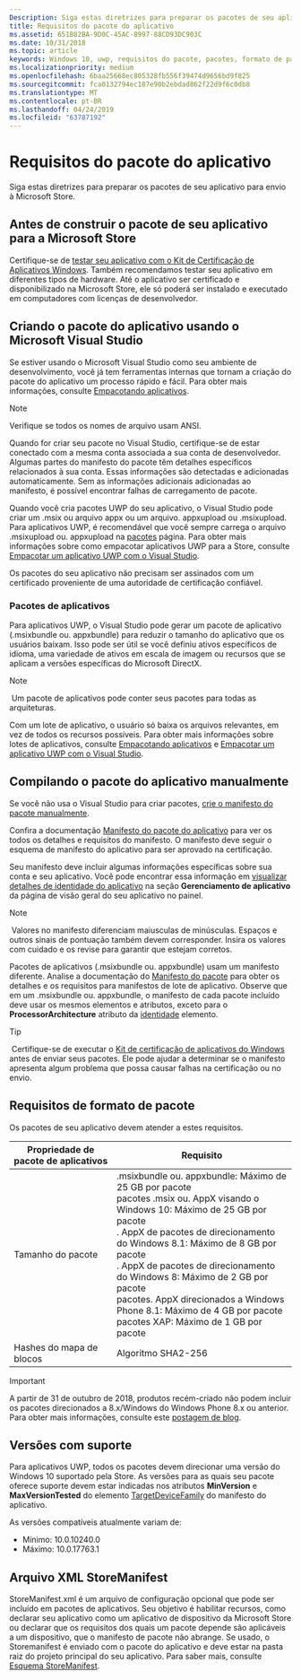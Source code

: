 ```yaml
---
Description: Siga estas diretrizes para preparar os pacotes de seu aplicativo para envio à Microsoft Store.
title: Requisitos do pacote do aplicativo
ms.assetid: 651B82BA-9D0C-45AC-8997-88CD93DC903C
ms.date: 10/31/2018
ms.topic: article
keywords: Windows 10, uwp, requisitos do pacote, pacotes, formato de pacote, versão com suporte, enviar
ms.localizationpriority: medium
ms.openlocfilehash: 6baa25668ec805328fb556f39474d9656bd9f825
ms.sourcegitcommit: fca0132794ec187e90b2ebdad862f22d9f6c0db8
ms.translationtype: MT
ms.contentlocale: pt-BR
ms.lasthandoff: 04/24/2019
ms.locfileid: "63787192"
---
```

# <a name="app-package-requirements"></a>Requisitos do pacote do aplicativo

Siga estas diretrizes para preparar os pacotes de seu aplicativo para envio à Microsoft Store.

## <a name="before-you-build-your-apps-package-for-the-microsoft-store"></a>Antes de construir o pacote de seu aplicativo para a Microsoft Store

Certifique-se de [testar seu aplicativo com o Kit de Certificação de Aplicativos Windows](../debug-test-perf/windows-app-certification-kit.md). Também recomendamos testar seu aplicativo em diferentes tipos de hardware. Até o aplicativo ser certificado e disponibilizado na Microsoft Store, ele só poderá ser instalado e executado em computadores com licenças de desenvolvedor.

## <a name="building-the-app-package-using-microsoft-visual-studio"></a>Criando o pacote do aplicativo usando o Microsoft Visual Studio

Se estiver usando o Microsoft Visual Studio como seu ambiente de desenvolvimento, você já tem ferramentas internas que tornam a criação do pacote do aplicativo um processo rápido e fácil. Para obter mais informações, consulte [Empacotando aplicativos](../packaging/index.md).

> [!NOTE]
> Verifique se todos os nomes de arquivo usam ANSI. 

Quando for criar seu pacote no Visual Studio, certifique-se de estar conectado com a mesma conta associada a sua conta de desenvolvedor. Algumas partes do manifesto do pacote têm detalhes específicos relacionados à sua conta. Essas informações são detectadas e adicionadas automaticamente. Sem as informações adicionais adicionadas ao manifesto, é possível encontrar falhas de carregamento de pacote. 

Quando você cria pacotes UWP do seu aplicativo, o Visual Studio pode criar um .msix ou arquivo appx ou um arquivo. appxupload ou .msixupload. Para aplicativos UWP, é recomendável que você sempre carrega o arquivo .msixupload ou. appxupload na [pacotes](upload-app-packages.md) página. Para obter mais informações sobre como empacotar aplicativos UWP para a Store, consulte [Empacotar um aplicativo UWP com o Visual Studio](../packaging/packaging-uwp-apps.md).

Os pacotes do seu aplicativo não precisam ser assinados com um certificado proveniente de uma autoridade de certificação confiável.


### <a name="app-bundles"></a>Pacotes de aplicativos

Para aplicativos UWP, o Visual Studio pode gerar um pacote de aplicativo (.msixbundle ou. appxbundle) para reduzir o tamanho do aplicativo que os usuários baixam. Isso pode ser útil se você definiu ativos específicos de idioma, uma variedade de ativos em escala de imagem ou recursos que se aplicam a versões específicas do Microsoft DirectX.

> [!NOTE]
> Um pacote de aplicativos pode conter seus pacotes para todas as arquiteturas.

Com um lote de aplicativo, o usuário só baixa os arquivos relevantes, em vez de todos os recursos possíveis. Para obter mais informações sobre lotes de aplicativos, consulte [Empacotando aplicativos](../packaging/index.md) e [Empacotar um aplicativo UWP com o Visual Studio](../packaging/packaging-uwp-apps.md).


## <a name="building-the-app-package-manually"></a>Compilando o pacote do aplicativo manualmente

Se você não usa o Visual Studio para criar pacotes, [crie o manifesto do pacote manualmente](https://docs.microsoft.com/uwp/schemas/appxpackage/how-to-create-a-package-manifest-manually).

Confira a documentação [Manifesto do pacote do aplicativo](https://docs.microsoft.com/uwp/schemas/appxpackage/appx-package-manifest) para ver os todos os detalhes e requisitos do manifesto. O manifesto deve seguir o esquema de manifesto do aplicativo para ser aprovado na certificação.

Seu manifesto deve incluir algumas informações específicas sobre sua conta e seu aplicativo. Você pode encontrar essa informação em [visualizar detalhes de identidade do aplicativo](view-app-identity-details.md) na seção **Gerenciamento de aplicativo** da página de visão geral do seu aplicativo no painel.

> [!NOTE]
> Valores no manifesto diferenciam maiusculas de minúsculas. Espaços e outros sinais de pontuação também devem corresponder. Insira os valores com cuidado e os revise para garantir que estejam corretos.


Pacotes de aplicativos (.msixbundle ou. appxbundle) usam um manifesto diferente. Analise a documentação do [Manifesto do pacote](https://docs.microsoft.com/uwp/schemas/bundlemanifestschema/bundle-manifest) para obter os detalhes e os requisitos para manifestos de lote de aplicativo. Observe que em um .msixbundle ou. appxbundle, o manifesto de cada pacote incluído deve usar os mesmos elementos e atributos, exceto para o **ProcessorArchitecture** atributo da [identidade](https://docs.microsoft.com/uwp/schemas/appxpackage/uapmanifestschema/element-identity) elemento.

> [!TIP]
> Certifique-se de executar o [Kit de certificação de aplicativos do Windows](../debug-test-perf/windows-app-certification-kit.md) antes de enviar seus pacotes. Ele pode ajudar a determinar se o manifesto apresenta algum problema que possa causar falhas na certificação ou no envio.


## <a name="package-format-requirements"></a>Requisitos de formato de pacote

Os pacotes de seu aplicativo devem atender a estes requisitos.

| Propriedade de pacote de aplicativos | Requisito                                                          |
|----------------------|----------------------------------------------------------------------|
| Tamanho do pacote         | .msixbundle ou. appxbundle: Máximo de 25 GB por pacote <br>pacotes .msix ou. AppX visando o Windows 10: Máximo de 25 GB por pacote<br>. AppX de pacotes de direcionamento do Windows 8.1: Máximo de 8 GB por pacote <br> . AppX de pacotes de direcionamento do Windows 8: Máximo de 2 GB por pacote <br> pacotes. AppX direcionados a Windows Phone 8.1: Máximo de 4 GB por pacote <br> pacotes XAP: Máximo de 1 GB por pacote                                                                           |
| Hashes do mapa de blocos     | Algoritmo SHA2-256                                                   |

> [!IMPORTANT]
> A partir de 31 de outubro de 2018, produtos recém-criado não podem incluir os pacotes direcionados a 8.x/Windows do Windows Phone 8.x ou anterior. Para obter mais informações, consulte este [postagem de blog](https://blogs.windows.com/buildingapps/2018/08/20/important-dates-regarding-apps-with-windows-phone-8-x-and-earlier-and-windows-8-8-1-packages-submitted-to-microsoft-store/#SzKghBbqDMlmAO4c.97).

## <a name="supported-versions"></a>Versões com suporte

Para aplicativos UWP, todos os pacotes devem direcionar uma versão do Windows 10 suportado pela Store. As versões para as quais seu pacote oferece suporte devem estar indicadas nos atributos **MinVersion** e **MaxVersionTested** do elemento [TargetDeviceFamily](https://docs.microsoft.com/uwp/schemas/appxpackage/uapmanifestschema/element-targetdevicefamily) do manifesto do aplicativo.

As versões compatíveis atualmente variam de: 
- Mínimo: 10.0.10240.0
- Máximo: 10.0.17763.1


## <a name="storemanifest-xml-file"></a>Arquivo XML StoreManifest

StoreManifest.xml é um arquivo de configuração opcional que pode ser incluído em pacotes de aplicativos. Seu objetivo é habilitar recursos, como declarar seu aplicativo como um aplicativo de dispositivo da Microsoft Store ou declarar que os requisitos dos quais um pacote depende são aplicáveis a um dispositivo, que o manifesto de pacote não abrange. Se usado, o Storemanifest é enviado com o pacote do aplicativo e deve estar na pasta raiz do projeto principal do seu aplicativo. Para saber mais, consulte [Esquema StoreManifest](https://docs.microsoft.com/uwp/schemas/storemanifest/store-manifest-schema-portal).

 

 




